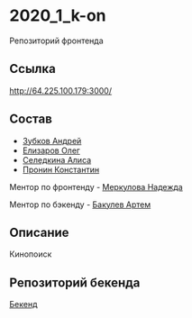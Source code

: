 # 2020_1_k-on

Репозиторий фронтенда

## Ссылка

http://64.225.100.179:3000/

## Состав

- [Зубков Андрей](https://github.com/DronBrigadir)
- [Елизаров Олег](https://github.com/OlegElizarov)
- [Селедкина Алиса](https://github.com/AliceSitedge)
- [Пронин Константин](https://github.com/KonstantinPronin)

Ментор по фронтенду - [Меркулова Надежда](https://github.com/crueltycute)

Ментор по бэкенду - [Бакулев Артем](https://github.com/artbakulev)

## Описание

Кинопоиск

## Репозиторий бекенда
 
[Бекенд](https://github.com/go-park-mail-ru/2020_1_k-on)

